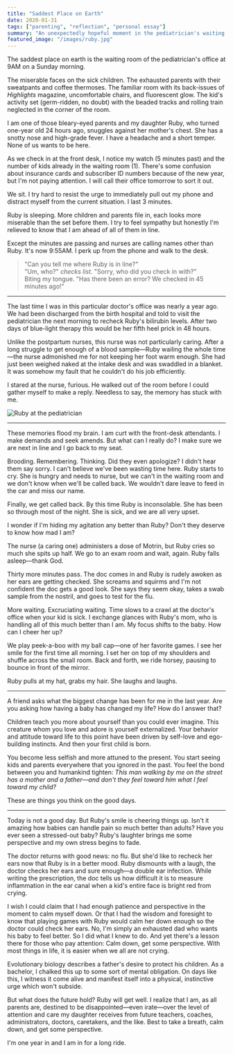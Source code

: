 ```yaml
---
title: "Saddest Place on Earth"
date: 2020-01-31
tags: ["parenting", "reflection", "personal essay"]
summary: "An unexpectedly hopeful moment in the pediatrician's waiting room with my one-year-old daughter."
featured_image: "/images/ruby.jpg"
---
```


The saddest place on earth is the waiting room of the pediatrician's office at 9AM on a Sunday morning.  

The miserable faces on the sick children. The exhausted parents with their sweatpants and coffee thermoses. The familiar room with its back-issues of *Highlights* magazine, uncomfortable chairs, and fluorescent glow. The kid's activity set (germ-ridden, no doubt) with the beaded tracks and rolling train neglected in the corner of the room.

I am one of those bleary-eyed parents and my daughter Ruby, who turned one-year old 24 hours ago, snuggles against her mother's chest. She has a snotty nose and high-grade fever. I have a headache and a short temper. None of us wants to be here.

As we check in at the front desk, I notice my watch (5 minutes past) and the number of kids already in the waiting room (1). There's some confusion about insurance cards and subscriber ID numbers because of the new year, but I'm not paying attention. I will call their office tomorrow to sort it out.

We sit. I try hard to resist the urge to immediately pull out my phone and distract myself from the current situation. I last 3 minutes.

Ruby is sleeping. More children and parents file in, each looks more miserable than the set before them. I try to feel sympathy but honestly I'm relieved to know that I am ahead of all of them in line.

Except the minutes are passing and nurses are calling names other than Ruby. It's now 9:55AM. I perk up from the phone and walk to the desk.

> "Can you tell me where Ruby is in line?"  
> "Um, who?" *checks list.* "Sorry, who did you check in with?"  
> Biting my tongue. "Has there been an error? We checked in 45 minutes ago!"

---

The last time I was in this particular doctor's office was nearly a year ago. We had been discharged from the birth hospital and told to visit the pediatrician the next morning to recheck Ruby's bilirubin levels. After two days of blue-light therapy this would be her fifth heel prick in 48 hours.

Unlike the postpartum nurses, this nurse was not particularly caring. After a long struggle to get enough of a blood sample—Ruby wailing the whole time—the nurse admonished me for not keeping her foot warm enough. She had just been weighed naked at the intake desk and was swaddled in a blanket. It was somehow my fault that he couldn't do his job efficiently.

I stared at the nurse, furious. He walked out of the room before I could gather myself to make a reply. Needless to say, the memory has stuck with me.

![Ruby at the pediatrician](/images/ruby.jpg)

---

These memories flood my brain. I am curt with the front-desk attendants. I make demands and seek amends. But what can I really do? I make sure we are next in line and I go back to my seat.

Brooding. Remembering. Thinking. Did they even apologize? I didn't hear them say sorry. I can't believe we've been wasting time here. Ruby starts to cry. She is hungry and needs to nurse, but we can't in the waiting room and we don't know when we'll be called back. We wouldn't dare leave to feed in the car and miss our name.

Finally, we get called back. By this time Ruby is inconsolable. She has been so through most of the night. She is sick, and we are all very upset.

I wonder if I'm hiding my agitation any better than Ruby? Don't they deserve to know how mad I am?

The nurse (a caring one) administers a dose of Motrin, but Ruby cries so much she spits up half. We go to an exam room and wait, again. Ruby falls asleep—thank God.

Thirty more minutes pass. The doc comes in and Ruby is rudely awoken as her ears are getting checked. She screams and squirms and I'm not confident the doc gets a good look. She says they seem okay, takes a swab sample from the nostril, and goes to test for the flu.

More waiting. Excruciating waiting. Time slows to a crawl at the doctor's office when your kid is sick. I exchange glances with Ruby's mom, who is handling all of this much better than I am. My focus shifts to the baby. How can I cheer her up?

We play peek-a-boo with my ball cap—one of her favorite games. I see her smile for the first time all morning. I set her on top of my shoulders and shuffle across the small room. Back and forth, we ride horsey, pausing to bounce in front of the mirror.

Ruby pulls at my hat, grabs my hair. She laughs and laughs.

---

A friend asks what the biggest change has been for me in the last year. Are you asking how having a baby has changed my life? How do I answer that?

Children teach you more about yourself than you could ever imagine. This creature whom you love and adore is yourself externalized. Your behavior and attitude toward life to this point have been driven by self-love and ego-building instincts. And then your first child is born.

You become less selfish and more attuned to the present. You start seeing kids and parents everywhere that you ignored in the past. You feel the bond between you and humankind tighten: *This man walking by me on the street has a mother and a father—and don't they feel toward him what I feel toward my child?*

These are things you think on the good days.  

---

Today is not a good day. But Ruby's smile is cheering things up. Isn't it amazing how babies can handle pain so much better than adults? Have you ever seen a stressed-out baby? Ruby's laughter brings me some perspective and my own stress begins to fade.

The doctor returns with good news: no flu. But she'd like to recheck her ears now that Ruby is in a better mood. Ruby dismounts with a laugh, the doctor checks her ears and sure enough—a double ear infection. While writing the prescription, the doc tells us how difficult it is to measure inflammation in the ear canal when a kid's entire face is bright red from crying.

I wish I could claim that I had enough patience and perspective in the moment to calm myself down. Or that I had the wisdom and foresight to know that playing games with Ruby would calm her down enough so the doctor could check her ears. No, I'm simply an exhausted dad who wants his baby to feel better. So I did what I knew to do. And yet there's a lesson there for those who pay attention: Calm down, get some perspective. With most things in life, it is easier when we all are not crying.

Evolutionary biology describes a father's desire to protect his children. As a bachelor, I chalked this up to some sort of mental obligation. On days like this, I witness it come alive and manifest itself into a physical, instinctive urge which won't subside.

But what does the future hold? Ruby will get well. I realize that I am, as all parents are, destined to be disappointed—even irate—over the level of attention and care my daughter receives from future teachers, coaches, administrators, doctors, caretakers, and the like. Best to take a breath, calm down, and get some perspective.

I'm one year in and I am in for a long ride.
